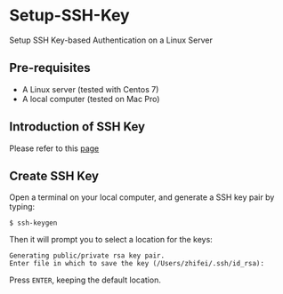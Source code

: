 # Setup-SSH-Key
Setup SSH Key-based Authentication on a Linux Server

## Pre-requisites
* A Linux server (tested with Centos 7)
* A local computer (tested on Mac Pro)

## Introduction of SSH Key
Please refer to this [page](https://www.digitalocean.com/community/tutorials/how-to-configure-ssh-key-based-authentication-on-a-linux-server)

## Create SSH Key
Open a terminal on your local computer, and generate a SSH key pair by typing:
```
$ ssh-keygen
```
Then it will prompt you to select a location for the keys:
```
Generating public/private rsa key pair.
Enter file in which to save the key (/Users/zhifei/.ssh/id_rsa):
```
Press `ENTER`, keeping the default location.
